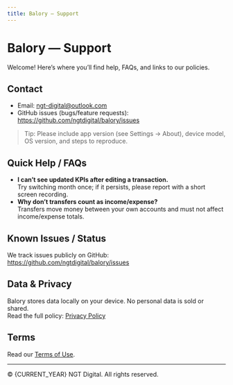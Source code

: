```yaml
---
title: Balory — Support
---
```


# Balory — Support

Welcome! Here’s where you’ll find help, FAQs, and links to our policies.

## Contact
- Email: [ngt-digital@outlook.com](mailto:ngt-digital@outlook.com)
- GitHub issues (bugs/feature requests): <https://github.com/ngtdigital/balory/issues>

> Tip: Please include app version (see Settings → About), device model, OS version, and steps to reproduce.

## Quick Help / FAQs
- **I can’t see updated KPIs after editing a transaction.**  
  Try switching month once; if it persists, please report with a short screen recording.
- **Why don’t transfers count as income/expense?**  
  Transfers move money between your own accounts and must not affect income/expense totals.

## Known Issues / Status
We track issues publicly on GitHub:  
<https://github.com/ngtdigital/balory/issues>

## Data & Privacy
Balory stores data locally on your device. No personal data is sold or shared.  
Read the full policy: [Privacy Policy](./privacy-policy.md)

## Terms
Read our [Terms of Use](./terms.md).

---

© {CURRENT_YEAR} NGT Digital. All rights reserved.

